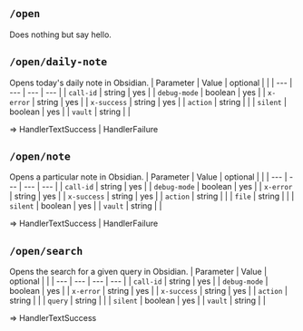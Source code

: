 ## `/open`

Does nothing but say hello.
## `/open/daily-note`

Opens today's daily note in Obsidian.
| Parameter | Value | optional | |
| --- | --- | --- | --- |
| `call-id` | string | yes |
| `debug-mode` | boolean | yes |
| `x-error` | string | yes |
| `x-success` | string | yes |
| `action` | string |  |
| `silent` | boolean | yes |
| `vault` | string |  |

=> HandlerTextSuccess | HandlerFailure
## `/open/note`

Opens a particular note in Obsidian.
| Parameter | Value | optional | |
| --- | --- | --- | --- |
| `call-id` | string | yes |
| `debug-mode` | boolean | yes |
| `x-error` | string | yes |
| `x-success` | string | yes |
| `action` | string |  |
| `file` | string |  |
| `silent` | boolean | yes |
| `vault` | string |  |

=> HandlerTextSuccess | HandlerFailure
## `/open/search`

Opens the search for a given query in Obsidian.
| Parameter | Value | optional | |
| --- | --- | --- | --- |
| `call-id` | string | yes |
| `debug-mode` | boolean | yes |
| `x-error` | string | yes |
| `x-success` | string | yes |
| `action` | string |  |
| `query` | string |  |
| `silent` | boolean | yes |
| `vault` | string |  |

=> HandlerTextSuccess
